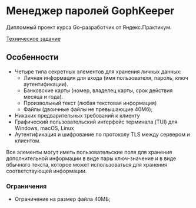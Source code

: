 # Менеджер паролей GophKeeper

Дипломный проект курса Go-разработчик от Яндекс.Практикум.

[Техническое задание](https://github.com/ArtemShalinFe/gophkeeper/blob/main/SPECIFICATION.md)

## Особенности

- Четыре типа секретных элементов для хранения личных данных:
  - Личная информация для входа (имя пользователя, пароль, ключ аутентификации).
  - Банковские карты (номер, владелец карты, срок действия месяца и года).
  - Произвольный текст (любая текстовая информация)
  - Файлы (двоичные файлы не превышающие 40Мб);
- Никаких предварительных требований к клиенту
- Графический пользовательский интерфейс терминала (TUI) для Windows, macOS, Linux
- Аутентификация и шифрование по протоколу TLS между сервером и клиентом.

Все элементы могут иметь пользовательские поля для хранения дополнительной информации в виде пары ключ-значение и в виде обычного текста, которое может использоваться для хранения соответствующей информации.

### Ограничения

- Ограничение на размер файла 40МБ;
